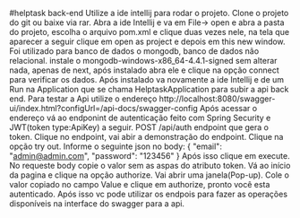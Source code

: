 #helptask back-end
Utilize a ide intellij para rodar o projeto.
Clone o projeto do git ou baixe via rar.
Abra a ide Intellij e va em File-> open e abra a pasta do projeto, escolha o arquivo pom.xml e clique duas vezes nele, na tela que aparecer a seguir clique em open as project e depois em this new window.
Foi utilizado para banco de dados o mongodb, banco de dados não relacional.
instale o mongodb-windows-x86_64-4.4.1-signed sem alterar nada, apenas de next, após instalado abra ele e clique na opção connect para verificar os dados.
Após instalado va novamente a ide Intellij e de um Run na Application que se chama HelptaskApplication para subir a api back end.
Para testar a Api utilize o endereço http://localhost:8080/swagger-ui/index.html?configUrl=/api-docs/swagger-config
Após acessar o endereço vá ao endponint de autenticação feito com Spring Security e JWT(token type:ApiKey) a seguir.
POST ​/api​/auth endpoint que gera o token.
Clique no endpoint, vai abir a demonstração do endpoint.
Clique na opção try out.
Informe o seguinte json no body: {
  "email": "admin@admin.com",
  "password": "123456"
}
Após isso clique em execute.
No requeste body copie o valor sem as aspas do atributo token.
Vá ao início da pagina e clique na opção authorize.
Vai abrir uma janela(Pop-up).
Cole o valor copiado no campo Value e clique em authorize, pronto você esta autenticado.
Após isso vc pode utilizar os endpois para fazer as operações disponíveis na interface do swagger para a api.
